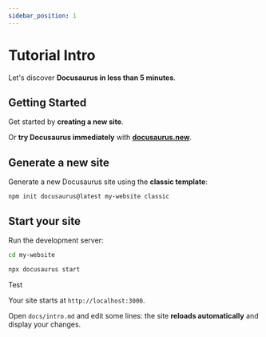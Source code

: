```yaml
---
sidebar_position: 1
---
```


# Tutorial Intro

Let's discover **Docusaurus in less than 5 minutes**.

## Getting Started

Get started by **creating a new site**.

Or **try Docusaurus immediately** with **[docusaurus.new](https://docusaurus.new)**.

## Generate a new site

Generate a new Docusaurus site using the **classic template**:

```shell
npm init docusaurus@latest my-website classic
```

## Start your site

Run the development server:

```bash
cd my-website

npx docusaurus start
```

Test

Your site starts at `http://localhost:3000`.

Open `docs/intro.md` and edit some lines: the site **reloads automatically** and display your changes.
